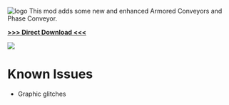 ![logo](https://raw.githubusercontent.com/Maxwelllondon92/AdvancedLogisticsMod/master/Pics/AdvLog.png)
This mod adds some new and enhanced Armored Conveyors and Phase Conveyor.

**[>>> Direct Download <<<](https://github.com/Maxwelllondon92/AdvancedLogisticsMod/raw/master/versions/AdvLog_v0.3.zip)**

![](https://raw.githubusercontent.com/Maxwelllondon92/AdvancedLogisticsMod/master/Pics/preview.PNG)

# Known Issues
* Graphic glitches
